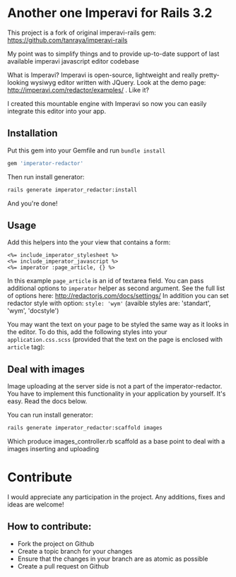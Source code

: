 # Another one Imperavi for Rails 3.2

This project is a fork of original imperavi-rails gem: https://github.com/tanraya/imperavi-rails

My point was to simplify things and to provide up-to-date support of last available imperavi javascript editor codebase

What is Imperavi? Imperavi is open-source, lightweight and really pretty-looking wysiwyg editor written with JQuery. Look at the demo page: http://imperavi.com/redactor/examples/ . Like it?

I created this mountable engine with Imperavi so now you can easily integrate this editor into your app.

## Installation

Put this gem into your Gemfile and run `bundle install`

```ruby
gem 'imperator-redactor'
```

Then run install generator:

```bash
rails generate imperator_redactor:install
```

And you're done!

## Usage

Add this helpers into the your view that contains a form:

```erb
<%= include_imperator_stylesheet %>
<%= include_imperator_javascript %>
<%= imperator :page_article, {} %>
```

In this example `page_article` is an id of textarea field. You can pass additional options to `imperator` helper as second argument. See the full list of options here: http://redactorjs.com/docs/settings/
In addition you can set redactor style with option: `style: 'wym'` (avaible styles are: 'standart', 'wym', 'docstyle')

You may want the text on your page to be styled the same way as it looks in the editor. To do this, add the following styles into your `application.css.scss` (provided that the text on the page is enclosed with `article` tag):

## Deal with images

Image uploading at the server side is not a part of the imperator-redactor. You have to implement this functionality in your application by yourself. It's easy. Read the docs below.

You can run install generator:

```bash
rails generate imperator_redactor:scaffold images
```

Which produce images_controller.rb scaffold as a base point to deal with a images inserting and uploading


# Contribute

I would appreciate any participation in the project. Any additions, fixes and ideas are welcome!

## How to contribute:

* Fork the project on Github
* Create a topic branch for your changes
* Ensure that the changes in your branch are as atomic as possible
* Create a pull request on Github
